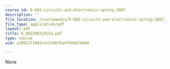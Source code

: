 ```yaml
---
course_id: 6-002-circuits-and-electronics-spring-2007
description: ''
file_location: /coursemedia/6-002-circuits-and-electronics-spring-2007/a3802171092cec5e967ba4f084b79de6_6_0022007L015a.pdf
file_type: application/pdf
layout: pdf
title: 6_0022007L015a.pdf
type: course
uid: a3802171092cec5e967ba4f084b79de6

---
```

None